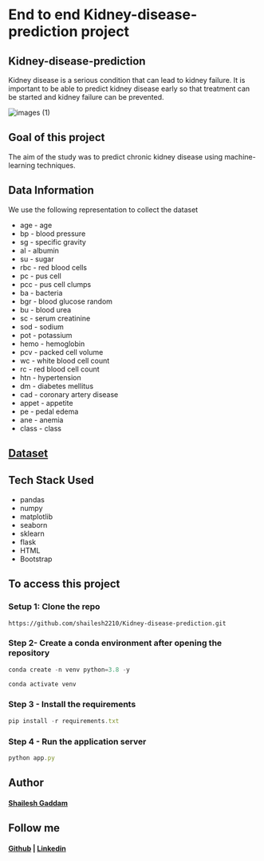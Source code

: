 # End to end Kidney-disease-prediction project
## Kidney-disease-prediction
Kidney disease is a serious condition that can lead to kidney failure. It is important to be able to predict kidney disease early so that treatment can be started and kidney failure can be prevented.

![images (1)](https://github.com/shailesh2210/Kidney-disease-prediction/assets/79017620/ff0f14d5-89c3-43f0-a227-e50b90a0398b)
## Goal of this project
The aim of the study was to predict chronic kidney disease using machine-learning techniques. 

## Data Information
We use the following representation to collect the dataset
- age - age
- bp - blood pressure
- sg - specific gravity
- al - albumin
- su - sugar
- rbc - red blood cells
- pc - pus cell
- pcc - pus cell clumps
- ba - bacteria
- bgr - blood glucose random
- bu - blood urea
- sc - serum creatinine
- sod - sodium
- pot - potassium
- hemo - hemoglobin
- pcv - packed cell volume
- wc - white blood cell count
- rc - red blood cell count
- htn - hypertension
- dm - diabetes mellitus
- cad - coronary artery disease
- appet - appetite
- pe - pedal edema
- ane - anemia
- class - class

## [Dataset](https://archive.ics.uci.edu/ml/datasets/chronic_kidney_disease)
## Tech Stack Used
- pandas
- numpy
- matplotlib
- seaborn
- sklearn
- flask
- HTML
- Bootstrap
## To access this project
### Setup 1: Clone the repo
``` setup
https://github.com/shailesh2210/Kidney-disease-prediction.git
```
### Step 2- Create a conda environment after opening the repository
```javascript
conda create -n venv python=3.8 -y
```
```javascript
conda activate venv
```
### Step 3 - Install the requirements
```javascript
pip install -r requirements.txt
```
### Step 4 - Run the application server
```javascript
python app.py
```
## Author 
#### [Shailesh Gaddam](https://github.com/shailesh2210)
## Follow me
#### [Github](https://github.com/shailesh2210) | [Linkedin](https://www.linkedin.com/in/shailesh-gaddam-262988218/)
